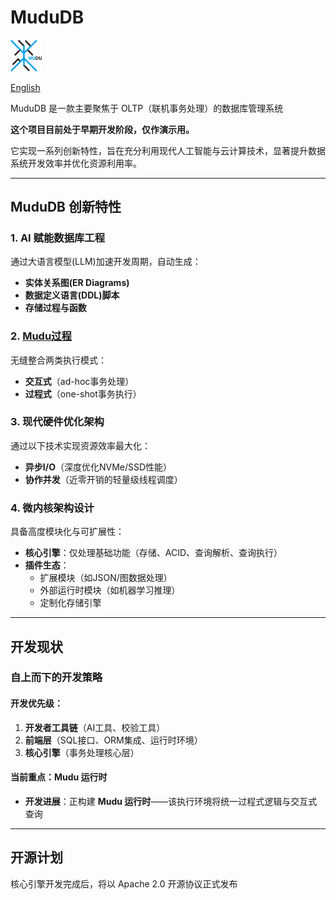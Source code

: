 # MuduDB  


 [<img src="doc/pic/mudu_logo.svg" width="10%">](doc/cn/name.cn.md)


[English](readme.md)

MuduDB 是一款主要聚焦于 OLTP（联机事务处理）的数据库管理系统

**这个项目目前处于早期开发阶段，仅作演示用。**

它实现一系列创新特性，旨在充分利用现代人工智能与云计算技术，显著提升数据系统开发效率并优化资源利用率。


---

## MuduDB 创新特性  

### 1. AI 赋能数据库工程  
通过大语言模型(LLM)加速开发周期，自动生成：  
- **实体关系图(ER Diagrams)**  
- **数据定义语言(DDL)脚本**  
- **存储过程与函数**  

### 2. [Mudu过程](doc/cn/procedure.cn.md)

无缝整合两类执行模式：  
- **交互式**（ad-hoc事务处理）  
- **过程式**（one-shot事务执行）  

### 3. 现代硬件优化架构  
通过以下技术实现资源效率最大化：  
- **异步I/O**（深度优化NVMe/SSD性能）  
- **协作并发**（近零开销的轻量级线程调度）  

### 4. 微内核架构设计  
具备高度模块化与可扩展性：  
- **核心引擎**：仅处理基础功能（存储、ACID、查询解析、查询执行）  
- **插件生态**：  
  - 扩展模块（如JSON/图数据处理）  
  - 外部运行时模块（如机器学习推理）  
  - 定制化存储引擎  

---

## **开发现状**  

### 自上而下的开发策略  

#### 开发优先级：

1. **开发者工具链**（AI工具、校验工具）  
2. **前端层**（SQL接口、ORM集成、运行时环境）  
3. **核心引擎**（事务处理核心层）  

#### 当前重点：Mudu 运行时  
- **开发进展**：正构建 **Mudu 运行时**——该执行环境将统一过程式逻辑与交互式查询  

---

## **开源计划**  
核心引擎开发完成后，将以 Apache 2.0 开源协议正式发布